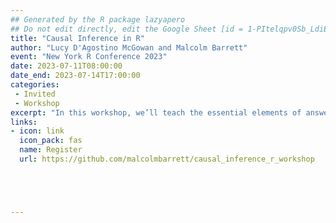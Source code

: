 ```yaml
---
## Generated by the R package lazyapero
## Do not edit directly, edit the Google Sheet [id = 1-PItelqpv0Sb_LdiEDqb8O3D_Roii5nVTL07IRVbRtA]
title: "Causal Inference in R"
author: "Lucy D'Agostino McGowan and Malcolm Barrett"
event: "New York R Conference 2023"
date: 2023-07-11T08:00:00
date_end: 2023-07-14T17:00:00
categories:
 - Invited
 - Workshop
excerpt: "In this workshop, we’ll teach the essential elements of answering causal questions in R through causal diagrams, and causal modeling techniques such as propensity scores and inverse probability weighting."
links:
- icon: link
  icon_pack: fas
  name: Register
  url: https://github.com/malcolmbarrett/causal_inference_r_workshop





---
```


